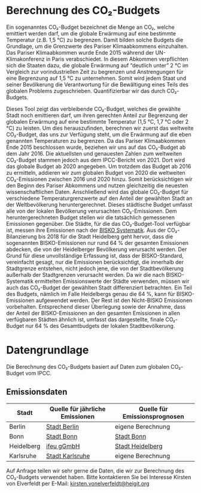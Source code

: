 # Berechnung des CO₂-Budgets

Ein sogenanntes CO₂-Budget bezeichnet die Menge an CO₂, welche emittiert werden darf, um die globale Erwärmung auf eine bestimmte Temperatur (z.B. 1,5 °C) zu begrenzen.
Damit bilden solche Budgets die Grundlage, um die Grenzwerte des Pariser Klimaabkommens einzuhalten.
Das Pariser Klimaabkommen wurde Ende 2015 während der UN-Klimakonferenz in Paris verabschiedet.
In diesem Abkommen verpflichten sich die Staaten dazu, die globale Erwärmung auf “deutlich unter” 2 °C im Vergleich zur vorindustriellen Zeit zu begrenzen und Anstrengungen für eine Begrenzung auf 1,5 °C zu unternehmen.
Somit wird jedem Staat und seiner Bevölkerung die Verantwortung für die Bewältigung eines Teils des globalen Problems zugeschrieben.
Quantifizierbar wir das durch CO₂-Budgets.

Dieses Tool zeigt das verbleibende CO₂-Budget, welches die gewählte Stadt noch emittieren darf, um ihren gerechten Anteil zur Begrenzung der globalen Erwärmung auf eine bestimmte Temperatur (1,5 °C, 1,7 °C oder 2 °C) zu leisten.
Um dies herauszufinden, berechnen wir zuerst das weltweite CO₂-Budget, das uns zur Verfügung steht, um die Erwärmung auf die eben genannten Temperaturen zu begrenzen.
Da das Pariser Klimaabkommen Ende 2015 beschlossen wurde, beziehen wir uns auf das CO₂-Budget ab dem Jahr 2016.
Die aktuellsten und genauesten Zahlen zum weltweiten CO₂-Budget stammen jedoch aus dem IPCC-Bericht von 2021.
Dort wird das globale Budget ab 2020 angegeben.
Um trotzdem das Budget ab 2016 zu ermitteln, addieren wir zum globalen Budget von 2020 die weltweiten CO₂-Emissionen zwischen 2016 und 2020 hinzu.
Somit berücksichtigen wir den Beginn des Pariser Abkommens und nutzen gleichzeitig die neuesten wissenschaftlichen Daten.
Anschließend wird das globale CO₂-Budget für verschiedene Temperaturgrenzwerte auf den Anteil der gewählten Stadt an der Weltbevölkerung heruntergerechnet.
Dieses städtische Budget umfasst alle von der lokalen Bevölkerung verursachten CO₂-Emissionen.
Dem heruntergerechneten Budget stellen wir die tatsächlich gemessenen Emissionen gegenüber.
Die Städte, für die das CO₂-Budget-Tool verfügbar ist, messen ihre Emissionen nach der [BISKO Systematik](https://www.kea-bw.de/fileadmin/user_upload/Energiemanagement/Angebote/Beschreibung_der_BISKO-Methodik.pdf).
Aus der CO₂-Bilanzierung bis 2018 für die Stadt Heidelberg geht hervor, dass die sogenannten BISKO-Emissionen nur rund 64 % der gesamten Emissionen abdecken, die von der Heidelberger Bevölkerung verursacht werden.
Der Grund für diese unvollständige Erfassung ist, dass der BISKO-Standard, vereinfacht gesagt, nur die Emissionen berücksichtigt, die innerhalb der Stadtgrenze entstehen, nicht jedoch jene, die von der Stadtbevölkerung außerhalb der Stadtgrenzen verursacht werden.
Da wir die nach BISKO-Systematik ermittelten Emissionswerte der Städte verwenden, müssen wir auch das CO₂-Budget der gewählten Stadt differenziert betrachten.
Ein Teil des Budgets, nämlich im Falle Heidelbergs genau die 64 %, kann für BISKO-Emissionen aufgewendet werden.
Der Rest ist den Nicht-BISKO Emissionen vorbehalten.
Entsprechend dieser Überlegung sowie der Annahme, dass der Anteil der BISKO-Emissionen an den gesamten Emissionen in allen verfügbaren Städten ähnlich ist, umfasst das dargestellte, finale CO₂-Budget nur 64 % des Gesamtbudgets der lokalen Stadtbevölkerung.

# Datengrundlage

Die Berechnung des CO₂-Budgets basiert auf Daten zum globalen CO₂-Budget vom IPCC.

## Emissionsdaten

| Stadt      | Quelle für jährliche Emissionen                                   | Quelle für Emissionsprognosen |
|------------|-------------------------------------------------------------------|-------------------|
| Berlin     | [Stadt Berlin](https://dibek.berlin.de/?lang=de#caption_c2c268)   | eigene Berechnung |
| Bonn       | [Stadt Bonn](https://opendata.bonn.de/dataset/treibhausgasbilanz) | [Stadt Bonn](https://superset.udm-mvp.bonn.de/superset/dashboard/klimakompass/) |
| Heidelberg | [ifeu gGmbH](https://www.heidelberg.de/site/Heidelberg2021/get/documents_E621906288/heidelberg/Objektdatenbank/31/PDF/Energie%20und%20Klimaschutz/31_pdf_CO2-Bilanz_Heidelberg_2022-2023.pdf) | [Stadt Heidelberg](https://stdhd.de/s/klimaschutzplan) |
| Karlsruhe  | [Stadt Karlsruhe](https://transparenz.karlsruhe.de/dataset/treibhausgasbilanz-karlsruhe) | eigene Berechnung |

Auf Anfrage teilen wir sehr gerne die Daten, die wir zur Berechnung des CO₂-Budgets verwendet haben.
Bitte kontaktieren Sie bei Interesse Kirsten von Elverfeldt per E-Mail: [kirsten.vonelverfeldt@heigit.org](mailto:kirsten.vonelverfeldt@heigit.org)